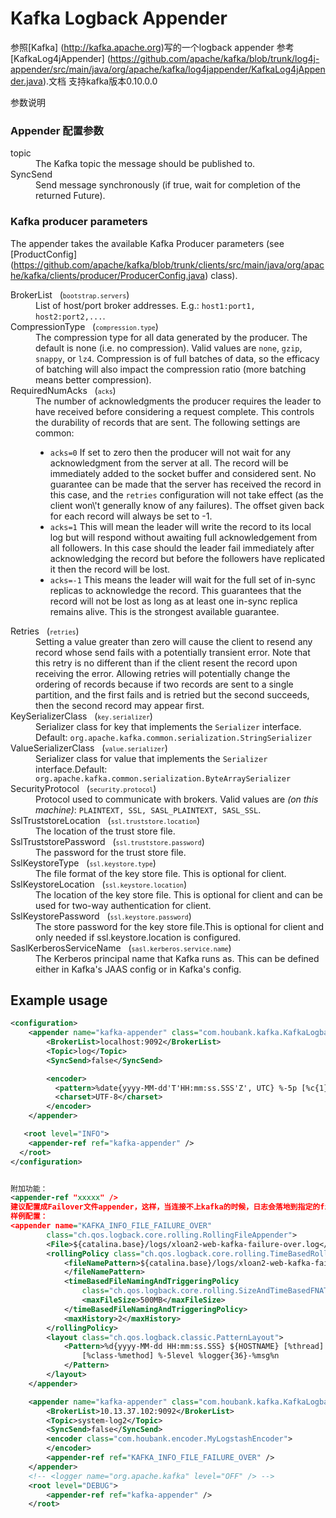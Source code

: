 Kafka Logback Appender
======================
参照[Kafka] (http://kafka.apache.org)写的一个logback appender
参考[KafkaLog4jAppender] (https://github.com/apache/kafka/blob/trunk/log4j-appender/src/main/java/org/apache/kafka/log4jappender/KafkaLog4jAppender.java).文档
支持kafka版本0.10.0.0


参数说明
### Appender 配置参数
<dl>
  <dt>topic</dt>
  <dd>The Kafka topic the message should be published to.</dd>

  <dt>SyncSend</dt>
  <dd>Send message synchronously (if true, wait for completion of the returned Future).</dd>
</dl>

### Kafka producer parameters

The appender takes the available Kafka Producer parameters (see [ProductConfig] (https://github.com/apache/kafka/blob/trunk/clients/src/main/java/org/apache/kafka/clients/producer/ProducerConfig.java) class).

<dl>
  <dt>BrokerList &nbsp; (<small></i><code>bootstrap.servers</code></i></small>)</dt>
  <dd>List of host/port broker addresses. E.g.: <code>host1:port1, host2:port2,...</code>.</dd>

  <dt>CompressionType &nbsp; (<small></i><code>compression.type</code></i></small>)</dt>
  <dd>The compression type for all data generated by the producer. The default is none (i.e. no compression). Valid  values are <code>none</code>, <code>gzip</code>, <code>snappy</code>, or <code>lz4</code>. Compression is of full batches of data, so the efficacy of batching will also impact the compression ratio (more batching means better compression).</dd>

  <dt>RequiredNumAcks &nbsp; (<small></i><code>acks</code></i></small>)</dt>
  <dd>The number of acknowledgments the producer requires the leader to have received before considering a request complete. This controls the  durability of records that are sent. The following settings are common:  <ul> <li><code>acks=0</code> If set to zero then the producer will not wait for any acknowledgment from the server at all. The record will be immediately added to the socket buffer and considered sent. No guarantee can be made that the server has received the record in this case, and the <code>retries</code> configuration will not take effect (as the client won\'t generally know of any failures). The offset given back for each record will always be set to -1. <li><code>acks=1</code> This will mean the leader will write the record to its local log but will respond without awaiting full acknowledgement from all followers. In this case should the leader fail immediately after acknowledging the record but before the followers have replicated it then the record will be lost. <li><code>acks=-1</code> This means the leader will wait for the full set of in-sync replicas to acknowledge the record. This guarantees that the record will not be lost as long as at least one in-sync replica remains alive. This is the strongest available guarantee.</ul></dd>

  <dt>Retries &nbsp; (<small></i><code>retries</code></i></small>)</dt>
  <dd>Setting a value greater than zero will cause the client to resend any record whose send fails with a potentially transient error. Note that this retry is no different than if the client resent the record upon receiving the error. Allowing retries will potentially change the ordering of records because if two records are sent to a single partition, and the first fails and is retried but the second succeeds, then the second record may appear first.</dd>

  <dt>KeySerializerClass &nbsp; (<small></i><code>key.serializer</code></i></small>)</dt>
  <dd>Serializer class for key that implements the <code>Serializer</code> interface. Default: <code>org.apache.kafka.common.serialization.StringSerializer</code></dd>

  <dt>ValueSerializerClass &nbsp; (<small></i><code>value.serializer</code></i></small>)</dt>
  <dd>Serializer class for value that implements the <code>Serializer</code> interface.Default: <code>org.apache.kafka.common.serialization.ByteArraySerializer</code></dd>

  <dt>SecurityProtocol &nbsp; (<small></i><code>security.protocol</code></i></small>)</dt>
  <dd>Protocol used to communicate with brokers. Valid values are <i>(on this machine)</i>: <code>PLAINTEXT, SSL, SASL_PLAINTEXT, SASL_SSL</code>.</dd>

  <dt>SslTruststoreLocation &nbsp; (<small></i><code>ssl.truststore.location</code></i></small>)</dt>
  <dd>The location of the trust store file.</dd>

  <dt>SslTruststorePassword &nbsp; (<small></i><code>ssl.truststore.password</code></i></small>)</dt>
  <dd>The password for the trust store file.</dd>

  <dt>SslKeystoreType &nbsp; (<small></i><code>ssl.keystore.type</code></i></small>)</dt>
  <dd>The file format of the key store file. This is optional for client.</dd>

  <dt>SslKeystoreLocation &nbsp; (<small></i><code>ssl.keystore.location</code></i></small>)</dt>
  <dd>The location of the key store file. This is optional for client and can be used for two-way authentication for client.</dd>

  <dt>SslKeystorePassword &nbsp; (<small></i><code>ssl.keystore.password</code></i></small>)</dt>
  <dd>The store password for the key store file.This is optional for client and only needed if ssl.keystore.location is configured.</dd>

  <dt>SaslKerberosServiceName &nbsp; (<small></i><code>sasl.kerberos.service.name</code></i></small>)</dt>
  <dd>The Kerberos principal name that Kafka runs as. This can be defined either in Kafka's JAAS config or in Kafka's config.</dd>

</dl>


## Example usage

```xml
<configuration>
    <appender name="kafka-appender" class="com.houbank.kafka.KafkaLogbackAppender">
        <BrokerList>localhost:9092</BrokerList>
        <Topic>log</Topic>
        <SyncSend>false</SyncSend>

        <encoder>
          <pattern>%date{yyyy-MM-dd'T'HH:mm:ss.SSS'Z', UTC} %-5p [%c{1}] %m</pattern>
          <charset>UTF-8</charset>
        </encoder>
    </appender>

   <root level="INFO">
    <appender-ref ref="kafka-appender" />
  </root>
</configuration>


附加功能：
<appender-ref "xxxxx" />
建议配置成Failover文件appender，这样，当连接不上kafka的时候，日志会落地到指定的file文件。
样例配置：
<appender name="KAFKA_INFO_FILE_FAILURE_OVER"
        class="ch.qos.logback.core.rolling.RollingFileAppender">
        <File>${catalina.base}/logs/xloan2-web-kafka-failure-over.log</File>
        <rollingPolicy class="ch.qos.logback.core.rolling.TimeBasedRollingPolicy">
            <fileNamePattern>${catalina.base}/logs/xloan2-web-kafka-failure-over-%d{yyyyMMdd}.log.%i
            </fileNamePattern>
            <timeBasedFileNamingAndTriggeringPolicy
                class="ch.qos.logback.core.rolling.SizeAndTimeBasedFNATP">
                <maxFileSize>500MB</maxFileSize>
            </timeBasedFileNamingAndTriggeringPolicy>
            <maxHistory>2</maxHistory>
        </rollingPolicy>
        <layout class="ch.qos.logback.classic.PatternLayout">
            <Pattern>%d{yyyy-MM-dd HH:mm:ss.SSS} ${HOSTNAME} [%thread]
                [%class-%method] %-5level %logger{36}-%msg%n
            </Pattern>
        </layout>
    </appender>

    <appender name="kafka-appender" class="com.houbank.kafka.KafkaLogbackAppender">
        <BrokerList>10.13.37.102:9092</BrokerList>
        <Topic>system-log2</Topic>
        <SyncSend>false</SyncSend>
        <encoder class="com.houbank.encoder.MyLogstashEncoder">
        </encoder>
        <appender-ref ref="KAFKA_INFO_FILE_FAILURE_OVER" />
    </appender>
    <!-- <logger name="org.apache.kafka" level="OFF" /> -->
    <root level="DEBUG">
        <appender-ref ref="kafka-appender" />
    </root>